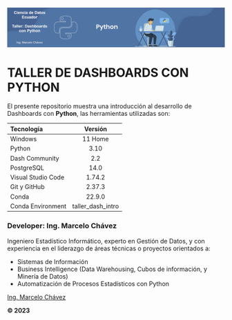 
<p align="center"><img src="assets/python-banner_1.png"/></p>

# TALLER DE DASHBOARDS CON PYTHON <br>
El presente repositorio muestra una introducción al desarrollo de Dashboards con **Python**, las herramientas utilizadas son:

| Tecnología         | Versión |
| :---               | :----:  |
| Windows            | 11 Home |
| Python             | 3.10    |
| Dash Community     | 2.2     |
| PostgreSQL         | 14.0    |
| Visual Studio Code | 1.74.2 |
| Git y GitHub       | 2.37.3 |
| Conda              | 22.9.0 |
| Conda Environment  | taller_dash_intro |
### Developer: Ing. Marcelo Chávez <br>
Ingeniero Estadístico Informático, experto en Gestión de Datos, y con experiencia en el liderazgo de áreas técnicas o proyectos orientados a:

* Sistemas de Información
* Business Intelligence (Data Warehousing, Cubos de información, y Minería de Datos)
* Automatización de Procesos Estadísticos con Python

[Ing. Marcelo Chávez](https://www.linkedin.com/in/marcelochavezec/)

**© 2023**
